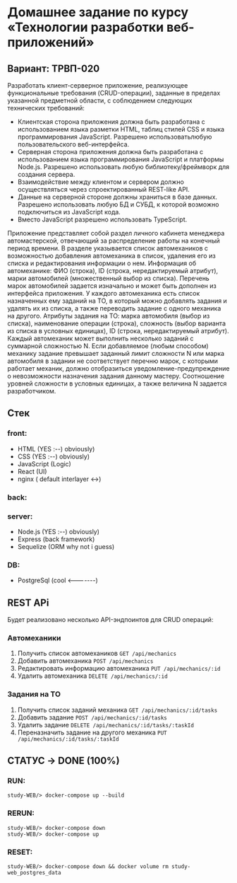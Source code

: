 # Домашнее задание по курсу «Технологии разработки веб-приложений»

## Вариант: ТРВП-020

Разработать клиент-серверное приложение, реализующее функциональные требования (CRUD-операции), заданные в пределах указанной предметной области, с соблюдением следующих технических требований:

- Клиентская сторона приложения должна быть разработана с использованием языка разметки HTML, таблиц стилей CSS и языка программирования JavaScript. Разрешено использоватьлюбую пользовательского веб-интерфейса.
- Серверная сторона приложения должна быть разработана с использованием языка программирования JavaScript и платформы Node.js. Разрешено использовать любую библиотеку/фреймворк для создания сервера.
- Взаимодействие между клиентом и сервером должно осуществляться через спроектированный REST-like API.
- Данные на серверной стороне должны храниться в базе данных. Разрешено использовать любую БД и СУБД, к которой возможно подключиться из JavaScript кода.
- Вместо JavaScript разрешено использовать TypeScript.

Приложение представляет собой раздел личного кабинета менеджера автомастерской, отвечающий за распределение работы на конечный период времени. В
разделе указывается список автомехаников с возможностью добавления автомеханика в
список, удаления его из списка и редактирования информации о нем. Информация об
автомеханике: ФИО (строка), ID (строка, нередактируемый атрибут), марки автомобилей
(множественный выбор из списка). Перечень марок автомобилей задается изначально и
может быть дополнен из интерфейса приложения. У каждого автомеханика есть список
назначенных ему заданий на ТО, в который можно добавлять задания и удалять их из
списка, а также переводить задание с одного механика на другого. Атрибуты задания на
ТО: марка автомобиля (выбор из списка), наименование операции (строка), сложность
(выбор варианта из списка в условных единицах), ID (строка, нередактируемый атрибут).
Каждый автомеханик может выполнить несколько заданий с суммарной сложностью N.
Если добавляемое (любым способом) механику задание превышает заданный лимит
сложности N или марка автомобиля в задании не соответствует перечню марок, с
которыми работает механик, должно отобразиться уведомление-предупреждение о
невозможности назначения задания данному мастеру. Соотношение уровней сложности
в условных единицах, а также величина N задается разработчиком.

## **Стек**
### front:
- HTML (YES :--) obviously)
- CSS (YES :--) obviously)
- JavaScript (Logic)
- React (UI)
- nginx ( default interlayer <->)
### back:
### server:
- Node.js (YES :--) obviously)
- Express (back framework)
- Sequelize (ORM why not i guess)
### DB:
- PostgreSql (cool <-------)

## **REST APi**
Будет реализовано несколько API-эндпоинтов для CRUD операций:
### Автомеханики
1. Получить список автомехаников
`GET /api/mechanics`
2. Добавить автомеханика
`POST /api/mechanics`
3. Редактировать информацию автомеханика
`PUT /api/mechanics/:id`
4. Удалить автомеханика
`DELETE /api/mechanics/:id`
### Задания на ТО
1. Получить список заданий механика
`GET /api/mechanics/:id/tasks`
2. Добавить задание
`POST /api/mechanics/:id/tasks`
3. Удалить задание
`DELETE /api/mechanics/:id/tasks/:taskId`
4. Переназначить задание на другого механика
`PUT /api/mechanics/:id/tasks/:taskId`
## **СТАТУС -> DONE (100%)**
### RUN:
`
study-WEB/> docker-compose up --build
`
### RERUN:
`
study-WEB/> docker-compose down 
`\
`
study-WEB/> docker-compose up 
`
### RESET:
`
study-WEB/> docker-compose down && docker volume rm study-web_postgres_data
`
